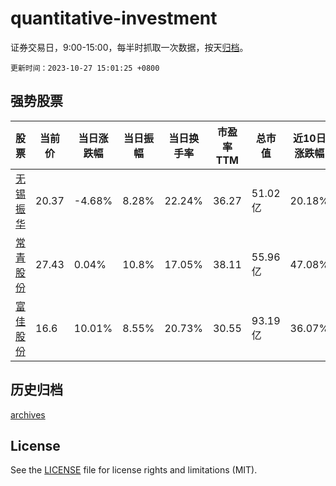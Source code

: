 # quantitative-investment

证券交易日，9:00-15:00，每半时抓取一次数据，按天[归档](archives)。

`更新时间：2023-10-27 15:01:25 +0800`

## 强势股票

|股票|当前价|当日涨跌幅|当日振幅|当日换手率|市盈率TTM|总市值|近10日涨跌幅|
|----|----|----|----|----|----|----|----|
|[无锡振华](https://xueqiu.com/S/SH605319)|20.37|-4.68%|8.28%|22.24%|36.27|51.02亿|20.18%|
|[常青股份](https://xueqiu.com/S/SH603768)|27.43|0.04%|10.8%|17.05%|38.11|55.96亿|47.08%|
|[富佳股份](https://xueqiu.com/S/SH603219)|16.6|10.01%|8.55%|20.73%|30.55|93.19亿|36.07%|

## 历史归档

[archives](archives)

## License

See the [LICENSE](LICENSE) file for license rights and limitations (MIT).